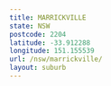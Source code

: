 ```yaml
---
title: MARRICKVILLE
state: NSW
postcode: 2204
latitude: -33.912288
longitude: 151.155539
url: /nsw/marrickville/
layout: suburb
---
```

